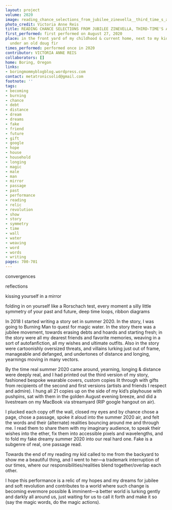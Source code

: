 ```yaml
---
layout: project
volume: 2020
image: reading_chance_selections_from_jubilee_zinevella__third_time_s_a_charm_edition--Victoria_Anne_Reis.jpg
photo_credit: Victoria Anne Reis
title: READING CHANCE SELECTIONS FROM JUBILEE ZINEVELLA, THIRD-TIME'S A CHARM EDITION
first_performed: first performed on August 27, 2020
place: in the front yard of my childhood & current home, next to my kid's playhouse,
  under an old doug fir
times_performed: performed once in 2020
contributor: VICTORIA ANNE REIS
collaborators: []
home: Boring, Oregon
links:
- boringmommyblogblog.wordpress.com
contact: metatronicsolid@gmail.com
footnote: ''
tags:
- becoming
- burning
- chance
- debt
- distance
- dream
- dreams
- fake
- friend
- future
- gift
- google
- hope
- house
- household
- longing
- magic
- male
- man
- mirror
- passage
- past
- performance
- reading
- relic
- revolution
- show
- story
- symmetry
- time
- wall
- water
- weaving
- word
- words
- writing
pages: 700-701
---
```


convergences

reflections

kissing yourself in a mirror

folding in on yourself like a Rorschach test, every moment a silly little symmetry of your past and future, deep time loops, ribbon diagrams

In 2018 I started writing a story set in summer 2020. In the story, I was going to Burning Man to quest for magic water. In the story there was a jubilee movement, towards erasing debts and hoards and starting fresh; in the story were all my dearest friends and favorite memories, weaving in a sort of autofanfiction, all my wishes and ultimate outfits. Also in the story were cartoonishly oversized threats, and villains lurking just out of frame, manageable and defanged, and undertones of distance and longing, yearnings moving in many vectors.

By the time real summer 2020 came around, yearning, longing &amp; distance were deeply real, and I had printed out the third version of my story, fashioned bespoke wearable covers, custom copies lit through with gifts from recipients of the second and first versions (artists and friends I respect and admire). I hung all 21 copies up on the side of my kid’s playhouse with pushpins, sat with them in the golden August evening breeze, and did a livestream on my MacBook via streamyard (RIP google hangout on air). 

I plucked each copy off the wall, closed my eyes and by chance chose a page, chose a passage, spoke it aloud into the summer 2020 air, and felt the words and their (alternate) realities bouncing around me and through me. I read them to share them with my imaginary audience, to speak their wishes into the ether, fix them into accessible pixels and wavelengths, and to fold my fake dreamy summer 2020 into our real hard one. Fake is a subgenre of real, one passage read.

Towards the end of my reading my kid called to me from the backyard to show me a beautiful thing, and I went to her—a trademark interruption of our times, where our responsibilities/realities blend together/overlap each other.

I hope this performance is a relic of my hopes and my dreams for jubilee and soft revolution and contributes to a world where such change is becoming evermore possible &amp; imminent—a better world is lurking gently and darkly all around us, just waiting for us to call it forth and make it so (say the magic words, do the magic actions).